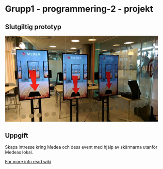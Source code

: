 # Grupp1 - programmering-2 - projekt

## Slutgiltig prototyp

![Slutgiltig prototyp](https://github.com/idahammer/grupp1---programmering-2---projekt/raw/master/wiki/projektbild.jpg)
## Uppgift

Skapa intresse kring Medea och dess event med hjälp av skärmarna utanför Medeas lokal.


[For more info read wiki](https://github.com/idahammer/grupp1---programmering-2---projekt/wiki)
